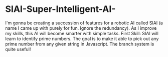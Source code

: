 # SIAI-Super-Intelligent-AI-
I'm gonna be creating a succession of features for a robotic AI called SIAI (a name I came up with purely for fun. Ignore the redundancy). As I improve my skills, this AI will become smarter with simple tasks. 
First Skill:
SIAI will learn to identify prime numbers. The goal is to make it able to pick out any prime number from any given string in Javascript.
The branch system is quite useful!
